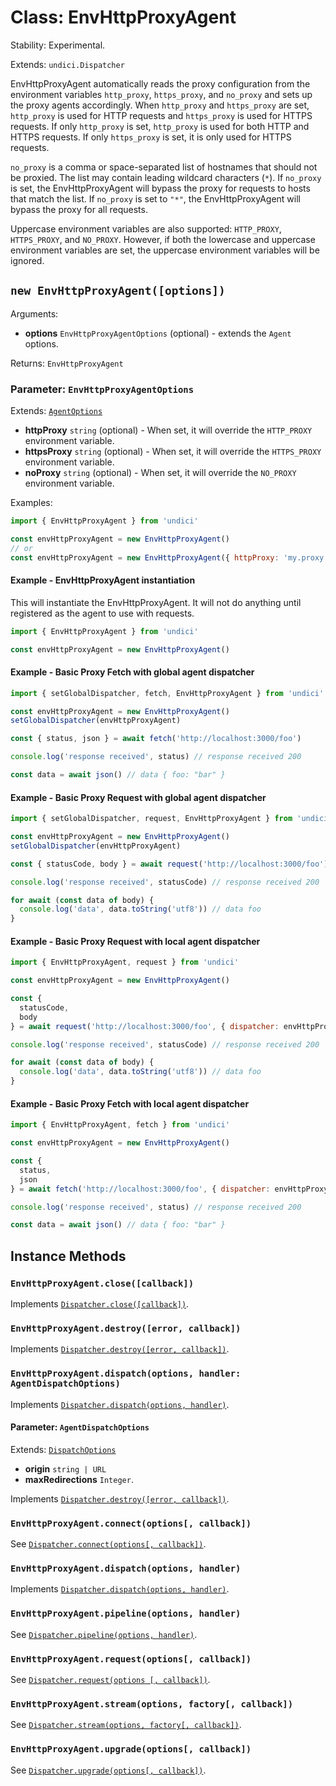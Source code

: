 # Class: EnvHttpProxyAgent

Stability: Experimental.

Extends: `undici.Dispatcher`

EnvHttpProxyAgent automatically reads the proxy configuration from the environment variables `http_proxy`, `https_proxy`, and `no_proxy` and sets up the proxy agents accordingly. When `http_proxy` and `https_proxy` are set, `http_proxy` is used for HTTP requests and `https_proxy` is used for HTTPS requests. If only `http_proxy` is set, `http_proxy` is used for both HTTP and HTTPS requests. If only `https_proxy` is set, it is only used for HTTPS requests.

`no_proxy` is a comma or space-separated list of hostnames that should not be proxied. The list may contain leading wildcard characters (`*`). If `no_proxy` is set, the EnvHttpProxyAgent will bypass the proxy for requests to hosts that match the list. If `no_proxy` is set to `"*"`, the EnvHttpProxyAgent will bypass the proxy for all requests.

Uppercase environment variables are also supported: `HTTP_PROXY`, `HTTPS_PROXY`, and `NO_PROXY`. However, if both the lowercase and uppercase environment variables are set, the uppercase environment variables will be ignored.

## `new EnvHttpProxyAgent([options])`

Arguments:

* **options** `EnvHttpProxyAgentOptions` (optional) - extends the `Agent` options.

Returns: `EnvHttpProxyAgent`

### Parameter: `EnvHttpProxyAgentOptions`

Extends: [`AgentOptions`](Agent.md#parameter-agentoptions)

* **httpProxy** `string` (optional) - When set, it will override the `HTTP_PROXY` environment variable.
* **httpsProxy** `string` (optional) - When set, it will override the `HTTPS_PROXY` environment variable.
* **noProxy** `string` (optional) - When set, it will override the `NO_PROXY` environment variable.

Examples:

```js
import { EnvHttpProxyAgent } from 'undici'

const envHttpProxyAgent = new EnvHttpProxyAgent()
// or
const envHttpProxyAgent = new EnvHttpProxyAgent({ httpProxy: 'my.proxy.server:8080', httpsProxy: 'my.proxy.server:8443', noProxy: 'localhost' })
```

#### Example - EnvHttpProxyAgent instantiation

This will instantiate the EnvHttpProxyAgent. It will not do anything until registered as the agent to use with requests.

```js
import { EnvHttpProxyAgent } from 'undici'

const envHttpProxyAgent = new EnvHttpProxyAgent()
```

#### Example - Basic Proxy Fetch with global agent dispatcher

```js
import { setGlobalDispatcher, fetch, EnvHttpProxyAgent } from 'undici'

const envHttpProxyAgent = new EnvHttpProxyAgent()
setGlobalDispatcher(envHttpProxyAgent)

const { status, json } = await fetch('http://localhost:3000/foo')

console.log('response received', status) // response received 200

const data = await json() // data { foo: "bar" }
```

#### Example - Basic Proxy Request with global agent dispatcher

```js
import { setGlobalDispatcher, request, EnvHttpProxyAgent } from 'undici'

const envHttpProxyAgent = new EnvHttpProxyAgent()
setGlobalDispatcher(envHttpProxyAgent)

const { statusCode, body } = await request('http://localhost:3000/foo')

console.log('response received', statusCode) // response received 200

for await (const data of body) {
  console.log('data', data.toString('utf8')) // data foo
}
```

#### Example - Basic Proxy Request with local agent dispatcher

```js
import { EnvHttpProxyAgent, request } from 'undici'

const envHttpProxyAgent = new EnvHttpProxyAgent()

const {
  statusCode,
  body
} = await request('http://localhost:3000/foo', { dispatcher: envHttpProxyAgent })

console.log('response received', statusCode) // response received 200

for await (const data of body) {
  console.log('data', data.toString('utf8')) // data foo
}
```

#### Example - Basic Proxy Fetch with local agent dispatcher

```js
import { EnvHttpProxyAgent, fetch } from 'undici'

const envHttpProxyAgent = new EnvHttpProxyAgent()

const {
  status,
  json
} = await fetch('http://localhost:3000/foo', { dispatcher: envHttpProxyAgent })

console.log('response received', status) // response received 200

const data = await json() // data { foo: "bar" }
```

## Instance Methods

### `EnvHttpProxyAgent.close([callback])`

Implements [`Dispatcher.close([callback])`](Dispatcher.md#dispatcherclosecallback-promise).

### `EnvHttpProxyAgent.destroy([error, callback])`

Implements [`Dispatcher.destroy([error, callback])`](Dispatcher.md#dispatcherdestroyerror-callback-promise).

### `EnvHttpProxyAgent.dispatch(options, handler: AgentDispatchOptions)`

Implements [`Dispatcher.dispatch(options, handler)`](Dispatcher.md#dispatcherdispatchoptions-handler).

#### Parameter: `AgentDispatchOptions`

Extends: [`DispatchOptions`](Dispatcher.md#parameter-dispatchoptions)

* **origin** `string | URL`
* **maxRedirections** `Integer`.

Implements [`Dispatcher.destroy([error, callback])`](Dispatcher.md#dispatcherdestroyerror-callback-promise).

### `EnvHttpProxyAgent.connect(options[, callback])`

See [`Dispatcher.connect(options[, callback])`](Dispatcher.md#dispatcherconnectoptions-callback).

### `EnvHttpProxyAgent.dispatch(options, handler)`

Implements [`Dispatcher.dispatch(options, handler)`](Dispatcher.md#dispatcherdispatchoptions-handler).

### `EnvHttpProxyAgent.pipeline(options, handler)`

See [`Dispatcher.pipeline(options, handler)`](Dispatcher.md#dispatcherpipelineoptions-handler).

### `EnvHttpProxyAgent.request(options[, callback])`

See [`Dispatcher.request(options [, callback])`](Dispatcher.md#dispatcherrequestoptions-callback).

### `EnvHttpProxyAgent.stream(options, factory[, callback])`

See [`Dispatcher.stream(options, factory[, callback])`](Dispatcher.md#dispatcherstreamoptions-factory-callback).

### `EnvHttpProxyAgent.upgrade(options[, callback])`

See [`Dispatcher.upgrade(options[, callback])`](Dispatcher.md#dispatcherupgradeoptions-callback).
